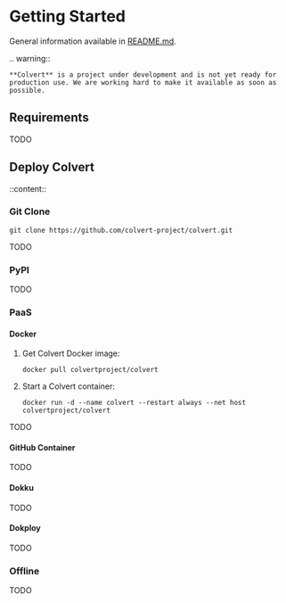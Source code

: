 # Getting Started

General information available in [README.md](https://github.com/colvert-project/colvert/blob/main/README.md).

.. warning::

    **Colvert** is a project under development and is not yet ready for production use. We are working hard to make it available as soon as possible.

## Requirements

TODO

## Deploy Colvert

::content::

### Git Clone

```shell
git clone https://github.com/colvert-project/colvert.git
```

TODO

### PyPI

TODO

### PaaS

#### Docker

1. Get Colvert Docker image:

    ```shell
    docker pull colvertproject/colvert
    ```

2. Start a Colvert container:

    ```shell
    docker run -d --name colvert --restart always --net host colvertproject/colvert
    ```

TODO

#### GitHub Container

TODO

#### Dokku

TODO

#### Dokploy

TODO

### Offline

TODO
